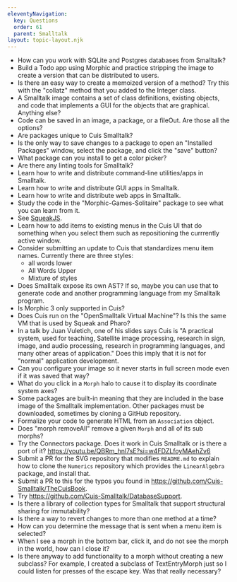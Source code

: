 ```yaml
---
eleventyNavigation:
  key: Questions
  order: 61
  parent: Smalltalk
layout: topic-layout.njk
---
```


- How can you work with SQLite and Postgres databases from Smalltalk?
- Build a Todo app using Morphic and practice stripping the image
  to create a version that can be distributed to users.
- Is there an easy way to create a memoized version of a method?
  Try this with the "collatz" method that you added to the Integer class.
- A Smalltalk image contains a set of class definitions, existing objects,
  and code that implements a GUI for the objects that are graphical.
  Anything else?
- Code can be saved in an image, a package, or a fileOut.
  Are those all the options?
- Are packages unique to Cuis Smalltalk?
- Is the only way to save changes to a package to open an
  "Installed Packages" window, select the package, and click the "save" button?
- What package can you install to get a color picker?
- Are there any linting tools for Smalltalk?
- Learn how to write and distribute command-line utilities/apps in Smalltalk.
- Learn how to write and distribute GUI apps in Smalltalk.
- Learn how to write and distribute web apps in Smalltalk.
- Study the code in the "Morphic-Games-Solitaire" package
  to see what you can learn from it.
- See <a href="https://squeak.js.org" target="_blank">SqueakJS</a>.
- Learn how to add items to existing menus in the Cuis UI that do something
  when you select them such as repositioning the currrently active window.
- Consider submitting an update to Cuis that standardizes menu item names.
  Currently there are three styles:
  - all words lower
  - All Words Upper
  - Mixture of styles
- Does Smalltalk expose its own AST? If so, maybe you can use that to
  generate code and another programming language from my Smalltalk program.
- Is Morphic 3 only supported in Cuis?
- Does Cuis run on the "OpenSmalltalk Virtual Machine"?
  Is this the same VM that is used by Squeak and Pharo?
- In a talk by Juan Vuletich, one of his slides says Cuis is
  "A practical system, used for teaching, Satellite image processing,
  research in sign, image, and audio processing,
  research in programming languages, and many other areas of application."
  Does this imply that it is not for "normal" application development.
- Can you configure your image so it never starts in full screen mode
  even if it was saved that way?
- What do you click in a `Morph` halo to cause it to
  display its coordinate system axes?
- Some packages are built-in meaning that they are included
  in the base image of the Smalltalk implementation.
  Other packages must be downloaded, sometimes by cloning a GitHub repository.
- Formalize your code to generate HTML from an `Association` object.
- Does "morph removeAll" remove a given `Morph` and all of its sub morphs?
- Try the Connectors package.
  Does it work in Cuis Smalltalk or is there a port of it?
  https://youtu.be/QBRm_hnl7sE?si=w4FDZLfoyMAehZv6
- Submit a PR for the SVG repository that modifies `README.md`
  to explain how to clone the `Numerics` repository
  which provides the `LinearAlgebra` package, and install that.
- Submit a PR to this for the typos you found in
  https://github.com/Cuis-Smalltalk/TheCuisBook.
- Try https://github.com/Cuis-Smalltalk/DatabaseSupport.
- Is there a library of collection types for Smalltalk
  that support structural sharing for immutability?
- Is there a way to revert changes to more than one method at a time?
- How can you determine the message that is sent when a menu item is selected?
- When I see a morph in the bottom bar, click it, and do not
  see the morph in the world, how can I close it?
- Is there anyway to add functionality to a morph
  without creating a new subclass? For example,
  I created a subclass of TextEntryMorph just so I could listen
  for presses of the escape key. Was that really necessary?

